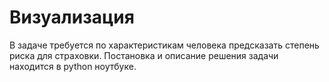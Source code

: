 # Визуализация
В задаче требуется по характеристикам человека предсказать степень риска для страховки. Постановка и описание решения задачи находится в python ноутбуке.
